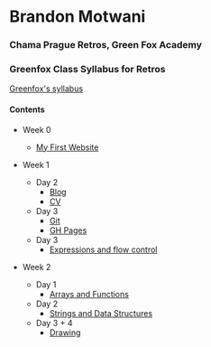 # Brandon Motwani
### Chama Prague Retros, Green Fox Academy

### Greenfox Class Syllabus for Retros
[Greenfox's syllabus](https://github.com/green-fox-academy/chama-retros-syllabus "Chama Syllabus")

#### Contents

* Week 0
  * [My First Website](https://github.com/green-fox-academy/bran-mot/tree/master/week-00/myFirstWebsite)
* Week 1
  * Day 2
    * [Blog](https://github.com/green-fox-academy/bran-mot/tree/master/week-01/day-02/blog)
    * [CV](https://github.com/green-fox-academy/bran-mot/tree/master/week-01/day-02/cv)
  * Day 3
    * [Git](https://github.com/green-fox-academy/bran-mot/tree/master/week-01/day-03)
    * [GH Pages](https://bran-mot.github.io)
  * Day 3
    * [Expressions and flow control](https://github.com/green-fox-academy/bran-mot/tree/master/week-01/day-04)
   
* Week 2
  * Day 1
    * [Arrays and Functions](https://github.com/green-fox-academy/bran-mot/tree/master/week-02/day-01)
  * Day 2
    * [Strings and Data Structures](https://github.com/green-fox-academy/bran-mot/tree/master/week-02/day-02)
  * Day 3 + 4
    * [Drawing](https://github.com/green-fox-academy/bran-mot/tree/master/week-02/day-03)
    

